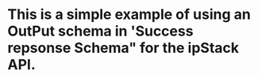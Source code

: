 # This is a simple example of using an OutPut schema in 'Success repsonse Schema" for the ipStack API.
